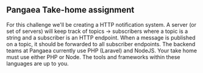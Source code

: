 
## Pangaea Take-home assignment

For this challenge we'll be creating a HTTP notification system. A server (or set of servers) will keep track of topics -> subscribers where a topic is a string and a subscriber is an HTTP endpoint. When a message is published on a topic, it should be forwarded to all subscriber endpoints.
The backend teams at Pangaea currently use PHP Laravel) and NodeJS. Your take home must use either PHP or Node. The tools and frameworks within these languages are up to you.



